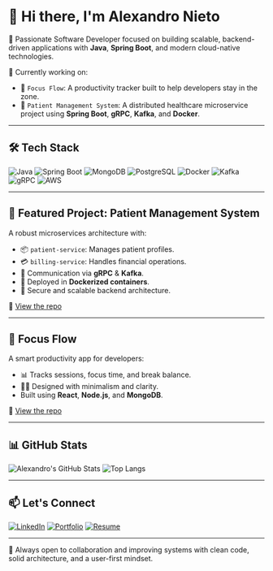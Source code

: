 # 👋 Hi there, I'm Alexandro Nieto

🎯 Passionate Software Developer focused on building scalable, backend-driven applications with **Java**, **Spring Boot**, and modern cloud-native technologies.

🔬 Currently working on:
- 🧠 `Focus Flow`: A productivity tracker built to help developers stay in the zone.
- 🏥 `Patient Management System`: A distributed healthcare microservice project using **Spring Boot**, **gRPC**, **Kafka**, and **Docker**.

---

## 🛠️ Tech Stack

![Java](https://img.shields.io/badge/Java-ED8B00?style=flat&logo=java&logoColor=white)
![Spring Boot](https://img.shields.io/badge/Spring%20Boot-6DB33F?style=flat&logo=spring-boot&logoColor=white)
![MongoDB](https://img.shields.io/badge/MongoDB-4EA94B?style=flat&logo=mongodb&logoColor=white)
![PostgreSQL](https://img.shields.io/badge/PostgreSQL-4169E1?style=flat&logo=postgresql&logoColor=white)
![Docker](https://img.shields.io/badge/Docker-2496ED?style=flat&logo=docker&logoColor=white)
![Kafka](https://img.shields.io/badge/Kafka-231F20?style=flat&logo=apache-kafka&logoColor=white)
![gRPC](https://img.shields.io/badge/gRPC-4285F4?style=flat&logo=grpc&logoColor=white)
![AWS](https://img.shields.io/badge/AWS-232F3E?style=flat&logo=amazon-aws&logoColor=white)

---

## 🏥 Featured Project: Patient Management System

A robust microservices architecture with:
- 📦 `patient-service`: Manages patient profiles.
- 💳 `billing-service`: Handles financial operations.
- 🔁 Communication via **gRPC** & **Kafka**.
- 🐳 Deployed in **Dockerized containers**.
- 🔐 Secure and scalable backend architecture.
  
🔗 [View the repo](https://github.com/yourusername/patient-management-system)

---

## 🧠 Focus Flow

A smart productivity app for developers:
- 📊 Tracks sessions, focus time, and break balance.
- 🧘‍♂️ Designed with minimalism and clarity.
- Built using **React**, **Node.js**, and **MongoDB**.

🔗 [View the repo](https://github.com/yourusername/focus-flow)

---

## 📊 GitHub Stats

![Alexandro's GitHub Stats](https://github-readme-stats.vercel.app/api?username=anieto1&show_icons=true&theme=react)
![Top Langs](https://github-readme-stats.vercel.app/api/top-langs/?username=anieto1&layout=compact&theme=react)

---

## 📫 Let's Connect

[![LinkedIn](https://img.shields.io/badge/LinkedIn-blue?style=flat&logo=linkedin)](https://linkedin.com/in/your-link)
[![Portfolio](https://img.shields.io/badge/Portfolio-000?style=flat&logo=githubpages)](https://yourwebsite.com)
[![Resume](https://img.shields.io/badge/Resume-Download-green?style=flat)](https://linktoresume.com)

---

🧩 Always open to collaboration and improving systems with clean code, solid architecture, and a user-first mindset.
